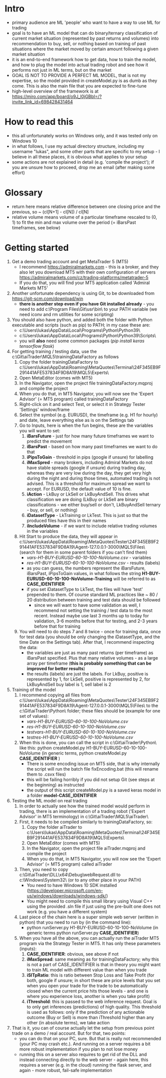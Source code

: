 # Intro
* primary audience are ML 'people' who want to have a way to use ML for trading
* goal is to have an ML model that can do binary/ternary classification of current market situation (represented by past returns and volumes) into recommendation to buy, sell, or nothing based on training of past situations where the market moved by certain amount following a given market situation
* it is an end-to-end framework how to get data, how to train the model, and how to plug the model into actual trading robot and see how it performs not just in ML terms, but on the market
* GOAL IS NOT TO PROVIDE A PERFECT ML MODEL, that is not my expertise, so the model provided in createModel.py is as dumb as they come. This is also the main file that you are expected to fine-tune
* high-level overview of the framework is at https://miro.com/app/board/o9J_l0jGBbI=/?invite_link_id=698428431464

# How to read this
* this all unfortunately works on Windows only, and it was tested only on Windows 10
* in what follows, I use my actual directory structure, including my username "lukas", and some other parts that are specific to my setup - I believe in all these places, it is obvious what applies to your setup
* some actions are not explained in detail (e.g. 'compile the project'); if you are unsure how to proceed, drop me an email (after making some effort)

# Glossary
* return here means relative difference between one closing price and the previous, so ~ (cl[N+1] - cl[N]) / cl[N]
* relative volume means volume of a particular timeframe rescaled to (0, 1) to fit the min and max volume over the period (= iBarsPast timeframes, see below)

# Getting started

1. Get a demo trading account and get MetaTrader 5 (MT5)
	* I recommend https://admiralmarkets.com - this is a broker, and they also let you download MT5 with their own configuration of servers https://admiralmarkets.com/cz/trading-platforms/metatrader-5
	* If you do that, you will find your MT5 application called 'Admiral Markets MT5'
2. Another unfortunate dependency is using Git, to be downloaded from https://git-scm.com/download/win
	* **there is another step even if you have Git installed already** - you need to add c:\Program Files\Git\usr\bin\ to your PATH variable (we need iconv and rm utilities for some scripting)
3. You should also have python, and added both the folder with Python executable and scripts (such as pip) to PATH; in my case these are:
	* c:\Users\lukas\AppData\Local\Programs\Python\Python39\
	* c:\Users\lukas\AppData\Local\Programs\Python\Python39\Scripts\
	* you will **also** need some common packages (_pip install keras tensorflow flask_)
4. For getting training / testing data, use the c:\Git\aiTrader\MQL5\trainingDataFactory as follows
	1. Copy the folder trainingDataFactory to c:\Users\lukas\AppData\Roaming\MetaQuotes\Terminal\24F345EB9F291441AFE537834F9D8A19\MQL5\Experts\
	2. Open MetaEditor (comes with MT5)
	3. In the Navigator, open the project file trainingDataFactory.mqproj and compile the project
	4. When you do that, in MT5 Navigator, you will now see the 'Expert Advisor' (= MT5 program) called trainingDataFactory
	5. Right-click on it and select Test, or select it in Strategy Tester 'Settings' window/frame
	6. Select the symbol (e.g. EURUSD), the timeframe (e.g. H1 for hourly) and date, leave everything else as is on the Settings tab
	7. Go to Inputs, here is when the fun begins, these are the variables you will want to set:
		1. **iBarsFuture** - just for how many future timeframes we want to predict the movement
		2. **iBarsPast** - based on how many past timeframes we want to do that
		3. **iPipsToGain** - threshold in pips (google if unsure) for labelling
		4. **iMaxSpred** - many brokers, including Admiral Markets do not have stable spreads (google if unsure) during trading day, whereas they are very low during the day, they get very high during the night and during those times, automated trading is not advised. This is a threshold for maximum spread we want to accept. For EURUSD, the default value of 10 is fine.
		5. **iAction** - LkBuy or LkSell or LkBuyAndSell. This drives what classification we are doing (LkBuy or LkSell are binary classifications - we either buy/sell or don't, LkBuyAndSell ternary - buy, or sell, or nothing)
		6. **iDatasetType** - LkTraining or LkTest. This is just so that the produced files have this in their names
		7. **iIncludeVolume** - if we want to include relative trading volumes in the variables
	8. Hit Start to produce the data, they will appear in c:\Users\lukas\AppData\Roaming\MetaQuotes\Tester\24F345EB9F291441AFE537834F9D8A19\Agent-127.0.0.1-3000\MQL5\Files\ (search for them in some parent folders if you can't find them)
		* _vars-H1-BUY-EURUSD-60-10-100-NoVolume.csv_ - variables
		* _res-H1-BUY-EURUSD-60-10-100-NoVolume.csv_ - results (labels)
		* as you can guess, the numbers represent the iBarsFuture, iBarsPast, iPipsToGain values, in what follows the string **H1-BUY-EURUSD-60-10-100-NoVolume-Training** will be referred to as **CASE_IDENTIFIER**
		* if you set iDatasetType to LkTest, the files will have 'test' prepended to them. Of course standard ML practices like ~ 80 / 20 distribution between training and test data should be followed
			* since we will want to have some validation as well, I recommend not setting the training / test data to the most recent. Instead maybe use last 3 months up to today for validation, 3-6 months before that for testing, and 2-3 years before that for training
	9. You will need to do steps 7 and 8 twice - once for training data, once for test data (you should be only changing the iDatasetType, and the time Date on the Settings tab). After that, I recommend inspecting the data:
		* the variables are just as many past returns (per timeframe) as iBarsPast specified. Plus that many relative volumes - as a large array per timeframe (**this is probably something that can be improved for better results**)
		* the results (labels) are just the labels. For LkBuy, positive is represented by 1, for LkSell, positive is represented by 2, for LkBuyAndSell buy label is 1, sell label is 2
5. Training of the model
	1. I recommend copying all files from c:\Users\lukas\AppData\Roaming\MetaQuotes\Tester\24F345EB9F291441AFE537834F9D8A19\Agent-127.0.0.1-3000\MQL5\Files\ to the c:\Git\aiTrader\Python\ folder; these files should be (example for one set of values):
		* _vars-H1-BUY-EURUSD-60-10-100-NoVolume.csv_
		* _res-H1-BUY-EURUSD-60-10-100-NoVolume.csv_
		* _testvars-H1-BUY-EURUSD-60-10-100-NoVolume.csv_
		* _testres-H1-BUY-EURUSD-60-10-100-NoVolume.csv_
	2. When this is done, you can call the script in c:\Git\aiTrader\Python\ like this: python createModel.py H1-BUY-EURUSD-60-10-100-NoVolume (in generic terms, python createModel.py **CASE_IDENTIFIER** )
		* There is some encoding issue on MT5 side, that is why internally the script will run the batch file fixEncoding.bat (this will rename them to .csvx files)
		* this will be failing horribly if you did not setup Git (see steps at the beginning) as instructed
		* the output of this script createModel.py is a saved keras model in a folder **model-CASE_IDENTIFIER**
6. Testing the ML model on real trading
	1. In order to actually see how the trained model would perform in trading, there is an implementation of a trading robot ('Expert Advisor' in MT5 terminology) in c:\Git\aiTrader\MQL5\aiTrader\
	2. First, it needs to be compiled similarly to trainingDataFactory, so:
		1. Copy the folder aiTrader to c:\Users\lukas\AppData\Roaming\MetaQuotes\Terminal\24F345EB9F291441AFE537834F9D8A19\MQL5\Experts\
		2. Open MetaEditor (comes with MT5)
		3. In the Navigator, open the project file aiTrader.mqproj and compile the project
		4. When you do that, in MT5 Navigator, you will now see the 'Expert Advisor' (= MT5 program) called aiTrader
	3. Then, you need to copy c:\Git\aiTrader\DLL\x64\Debug\webRequest.dll to c:\Windows\System32\ (or to any other place in your PATH)
		* You need to have Windows 10 SDK installed (https://developer.microsoft.com/en-us/windows/downloads/windows-sdk/)
		* You might need to compile this small library using Visual C++ using the provided .sln file if just using the pre-built one does not work (e.g. you have a different system)
	5. Last piece of the chain here is a super simple web server (written in python) that you need to run by (in the command line):
		* python runServer.py H1-BUY-EURUSD-60-10-100-NoVolume (in generic terms python runServer.py **CASE_IDENTIFIER**)
	6. When you have all the above, you can actually run the aiTrader MT5 program via the Strategy Tester in MT5. It has only these parameters (inputs):
		1. **CASE_IDENTIFIER**: obvious, see above if not
		2. **iMaxSpread**: same meaning as for trainingDataFactory; why this is not a part of CASE_IDENTIFIER is that in theory you might want to train ML model with different value than when you trade
		3. **iSlTpRatio**: this is ratio between Stop Loss and Take Profit (for both, google if unsure; in short these are price levels that you set when you open your trade for the trade to be automatically closed when the current price hits those levels - and one is where you experience loss, another is when you take profit)
		4. **iThreshold**: this is passed to the web inference request. Goal is to only get inferences (predictions) of high quality. This threshold is used as follows: only if the prediction of any actionable outcome (Buy or Sell) is more than iThreshold higher than any other (in absolute terms), we take action
7. That is it, you can of course actually let the setup from previous point trade on a demo / real account. But for that, two points:
	* you can do that on your PC, sure. But that is really not recommended (your PC may crash etc.). And running on a server requires a bit more robust implementation if you plan to not lose money
	* running this on a server also requires to get rid of the DLL and instead connecting directly to the web server - again here, this requires a server (e.g. in the cloud) running the flask server, and again - more robust, fail-safe implementation
	
	
	
